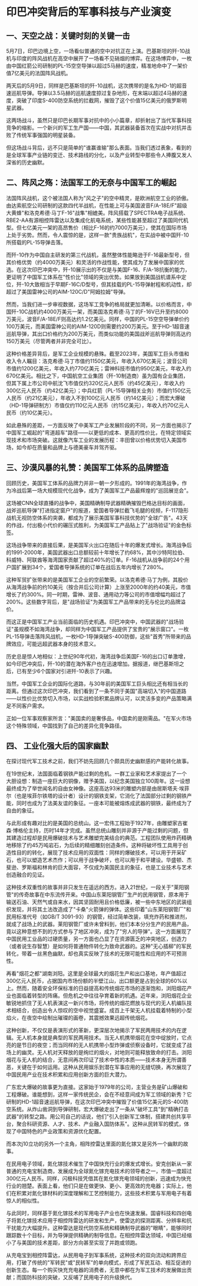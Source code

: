 # 印巴冲突背后的军事科技与产业演变

## 一、天空之战：关键时刻的关键一击

5月7日，印巴边境上空，一场看似普通的空中对抗正在上演。巴基斯坦的歼-10战机与印度的阵风战机在高空中展开了一场看不见硝烟的博弈。在这场博弈中，一枚由中国红箭公司研制的PL-15空空导弹以超过5马赫的速度，精准地命中了一架价值7亿美元的法国阵风战机。

两天后的5月9日，同样是巴基斯坦的歼-10战机，这次携带的是名为HD-1的超音速巡航导弹。导弹以3.5马赫的巡航速度掠过复杂地形，在末端以超过4马赫的速度，突破了印度S-400防空系统的拦截网，摧毁了这个价值15亿美元的俄罗斯明星武器。

这两场战斗，虽然只是印巴长期军事对抗中的小小篇章，却折射出了当代军事科技竞争的缩影。一个新兴的军工生产国——中国，其武器装备首次在实战中对抗并击败了传统军事强国的明星装备。

但这场战斗背后，远不只是简单的"谁赢谁输"那么表面。当我们透过表象，看到的是全球军事产业链的变迁、技术路线的分化，以及产业转型中那些令人捧腹又发人深省的历史幽默。

## 二、阵风之殇：法国军工的无奈与中国军工的崛起

法国阵风战机，这个被法国人称为"风之子"的空中精灵，是欧洲航空工业的骄傲。由达索航空公司研制的这款四代半战机，在性能上可与美国波音F/A-18E/F"超级大黄蜂"和洛克希德·马丁F-16"战隼"相媲美。阵风搭载了SPECTRA电子战系统、RBE2-AA有源相控阵雷达以及集成化航电系统，某些性能甚至超过了美国同代机型。但七亿美元一架的高昂售价（相比F-16的约7000万美元），使其在国际市场上处于劣势。然而，令人震惊的是，这样一款"贵族战机"，在实战中被中国歼-10所搭载的PL-15导弹击落。

而歼-10作为中国自主研发的第三代战机，虽然整体性能略逊于F-16最新型号，但其价格优势（约4000万美元）和灵活的作战性能，使其成为了发展中国家的优选。在这次印巴冲突中，歼-10展示出的不仅是与美国F-16、F/A-18抗衡的能力，更证明了中国军工体系在"性价比"领域的突出优势。如果放到美国战机谱系中定位，歼-10大致相当于早期F-16C/D型号，但其挂载的PL-15导弹射程和机动性，却超过了美国雷神公司的AIM-120C/D"阿姆拉姆"导弹。

然而，当我们进一步审视数据，这场军工竞争的格局就更加清晰。以价格而言，中国歼-10C战机约4000万美元一架，而美国洛克希德·马丁的F-16V已升至约8000万美元，波音F/A-18E/F则高达约1.2亿美元。同样，中国的PL-15空空导弹单价约100万美元，而美国雷神公司的AIM-120D则需要约200万美元。至于HD-1超音速巡航导弹，其出口价格约为200万美元，而类似功能的美国战斧巡航导弹则高达约150万美元（尽管两者并非完全可比）。

这种价格差异背后，是军工企业规模的悬殊。截至2023年，美国军工巨头市值和收入令人瞩目：洛克希德·马丁市值约1150亿美元，年收入670亿美元；波音公司市值约1200亿美元，年收入约770亿美元；雷神科技市值约950亿美元，年收入约670亿美元。相比之下，中国航空工业集团（歼-10制造商）虽为国有企业集团，但其下属上市公司中航沈飞市值仅约320亿元人民币（约45亿美元），年收入约300亿元人民币（约42亿美元）；中兵红箭（PL-15导弹相关业务）市值约150亿元人民币（约21亿美元），年收入不到100亿元人民币（约14亿美元）；而宏大爆破（HD-1导弹研制方）市值仅约110亿元人民币（约15亿美元），年收入约70亿元人民币（约10亿美元）。

如此悬殊的差距，一方面反映了中美军工产业发展阶段的不同，另一方面也揭示了中国军工崛起的"弯道超车"路径——以更低的成本、更高的性价比，在特定领域实现技术和市场突破。这就像汽车工业的发展历程：丰田曾以价格优势切入美国市场，如今却在质量和品牌上与德美豪车并驾齐驱。

## 三、沙漠风暴的礼赞：美国军工体系的品牌塑造

回顾历史，美国军工体系的品牌力并非一朝一夕形成的。1991年的海湾战争，作为冷战后第一场大规模现代化战争，成为了美国军工产品最辉煌的"巡回展览会"。

这场被CNN全球直播的战争中，美国精确制导武器精确摧毁巴格达目标的画面，战斧巡航导弹"打进指定窗户"的报道，爱国者导弹拦截飞毛腿的视频，F-117隐形战机无视防空体系的突袭，都成为了展示美国军事科技优势的"全球广告"。43天的作战，付出极小代价的碾压式胜利，为美国军工产品贴上了"战场验证"的金色标签。

这场战争带来的直接后果，是美国军火出口在随后十年的爆发式增长。海湾战争后的1991-2000年，美国武器出口总额较前十年增长了约68%，其中沙特阿拉伯、科威特、阿联酋等海湾国家贡献了超过40%的订单。F-16战机从战争前的24个用户国扩展到34个，爱国者导弹系统的订单在战后五年内增长了280%。

这种军贸扩张带来的是美国军工企业的空前繁荣。以洛克希德·马丁为例，其股价从海湾战争前的约10美元（按合并后公司计算）上涨至2000年的约40美元，市值增长了约300%。同一时期，雷神、波音、通用动力等公司的市值增幅均超过了200%。这些数字背后，是"战场验证"为美国军工产品带来的无与伦比的品牌溢价。

而这正是中国军工产业当前面临的历史机遇。印巴冲突中，中国武器的"战场验证"虽规模不如海湾战争，却同样为中国军工产品提供了宝贵的"展示窗口"。一枚PL-15导弹击落阵风战机，一枚HD-1导弹突破S-400防御，这些"首秀"所带来的品牌效应，可能远超武器本身的技术意义。

历史总是惊人地相似：上世纪90年代初，海湾战争后美国F-16的出口订单激增，如今印巴冲突后，歼-10的潜在海外客户也在迅速增加。据报道，继巴基斯坦之后，已有至少6个国家对引进歼-10表示了兴趣。

当然，中国军工企业的国际化道路，与30年前的美国军工巨头相比还有相当长的距离。但通过这次印巴冲突，我们看到了一条不同于美国"高端切入"的中国道路——以性价比优势切入市场，以实战检验积累品牌认可，以灵活多变的产品策略满足不同客户需求。

正如一位军事观察家所言："美国卖的是奢侈品，中国卖的是刚需品。"在军火市场这个特殊领域，中国找到了自己的差异化竞争路径。

## 四、 工业化强大后的国家幽默

在探讨现代军工技术之前，我们不妨先回顾几个颇具历史幽默感的产能转化故事。

在19世纪末，法国面临着钢铁产能过剩的危机。一群工业家和艺术家提出了一个大胆设想：制造一座巨大的铜像，赠予美国，以纪念美国独立100周年。这一设想最终成为了举世闻名的自由女神像。这座高达93米的雕塑内部是由居斯塔夫·埃菲尔（也是埃菲尔铁塔的设计者）设计的钢铁支架，它消化了法国部分过剩的钢铁产能，同时也成为了法美友谊的象征。一座本可能被熔炼成武器的钢铁，最终成为了自由的象征。

与此形成有趣对比的是美国的总统山。这一宏伟工程始于1927年，由雕塑家古崔森·博格伦主持，历时14年才完成。虽然总统山雕刻并非源于产能过剩的问题，但其建造过程却是民用爆破技术与艺术雕塑完美结合的典范。工程团队使用炸药精确地移除了约45万吨岩石，为后续的精细雕刻创造条件。这种将破坏性工具用于创造性目的的转化，展现了技术应用的双面性：同样的爆破技术，可以用于开采矿石，也可以塑造艺术杰作；可以用于战争破坏，也可以用于和平建设。华盛顿、杰斐逊、罗斯福和林肯的巨大面容，不仅成为美国民主的象征，也是工业技术与艺术创造融合的见证。

这种技术双重性的故事并非只发生在遥远的西方。进入21世纪，一段关于"莱阳钢管"的传奇故事在中东流传开来。中国山东莱阳钢管厂生产的民用钢管，原本用于输送石油、天然气或自来水，因其坚固耐用且价格低廉，被一些中东地区的武装组织发现，并将其土法改造成了"卡桑"火箭弹的弹体。这些印着"山东莱阳钢管厂"和民用标准代号（如GB/T 3091-93）的钢管，经过简单改装，填充炸药和推进剂，就成了战场上的武器。莱阳钢管厂或许未曾料到，他们本本分分生产的民用产品，竟以这种意想不到的方式参与了地区冲突，成为了"穷人的导弹"。这一方面展现了中国民用工业品的过硬质量，另一方面也凸显了在资源匮乏的冲突地区，创造力（或者说生存智慧）是如何将普通物件转化为致命武器的。这种"无心插柳"的军民转化，带着一丝黑色幽默，却也真实反映了技术的无限可能性和应用的不可预测性。

再看"烟花之都"湖南浏阳。这里是全球最大的烟花生产和出口基地，年产值超过300亿元人民币，占据国内市场份额的半壁江山，出口额更是占到全球的60%以上。然而，随着安全环保标准的日益提高和传统烟花市场的逐渐饱和，浏阳烟花产业也面临着转型的阵痛。但危机之中往往孕育着新的机遇。近年来，浏阳烟花企业敏锐地抓住了无人机表演这一新兴市场，将传统的烟花燃放与现代的无人机编队技术相结合，创造出令人惊叹的空中视觉盛宴。成百上千架无人机挂载着特制的小型焰火，在夜空中绘制出璀璨的画卷，其震撼效果远超传统烟花。

这种创新，不仅仅是表演形式的革新，更深层次地揭示了军民两用技术的内在逻辑。无人机本身就是典型的军民两用技术。当无人机携带烟花在空中绽放时，它点亮的是节日的夜空；而当同样的无人机携带小型炸弹或侦察设备时，它就变成了战场上的幽灵。无人机对天释放的是绚烂的烟火，对地则可能释放致命的打击。浏阳烟花与无人机的结合，无意间再次印证了技术中性的本质——技术本身无所谓善恶，关键在于如何运用。这种从民用娱乐到潜在军事应用的无缝切换，再次展现了中国民用产业在技术积累和应用创新方面的巨大潜力。

广东宏大爆破的故事更为直接。这家始于1979年的公司，主营业务是矿山爆破和工程爆破。谁能想到，这样一家传统民企，会在不经意间成为军工领域的新秀？它研制的HD-1超音速巡航导弹，在这次印巴冲突中摧毁了价值15亿美元的S-400防空系统。从炸山凿洞到导弹研制，宏大爆破走出了一条从"破坏工具"到"精确打击武器"的转型之路。用公司自己的话说，他们"引入创新军工体制，搭建共创共享平台，聚合科研资源、人才、技术、产业融入国防体系"。这种从民转军的模式，体现了中国特色的产业政策和资源优化配置。

而本次j10立功的另外一个主角，相阵控雷达里面的氮化镓又是另外一个幽默的故事。

在民用电子领域，氮化镓技术催生了中国快充行业的爆发式增长。安克创新从一家普通的充电宝制造商，发展成为全球氮化镓充电技术的领导者之一，市值一度超过300亿元人民币。同样，闪极科技凭借其在氮化镓充电领域的创新，迅速成为快充行业的翘楚。表面上看，他们只是在做更快、更小、更高效的充电器；实际上，他们在积累对氮化镓材料的深度理解和工艺控制能力，这些技术积累与军用电子有着惊人的相似性。

与此同时，同样基于氮化镓技术的军用电子产业也在快速发展。国睿科技和四创电子将氮化镓技术应用于相控阵雷达的研发和生产，使雷达的探测距离、分辨率和抗干扰能力大幅提升。这种雷达是现代防空系统和精确制导武器的"眼睛"，能够同时跟踪数十个目标，并为导弹提供精确的制导信息。在相控阵雷达领域，中国已经缩小了与美国的技术差距，部分方向甚至实现了并跑或领跑。

从充电宝到相控阵雷达，从民用电子到军事系统，这种技术的双向流动和跨界应用，打破了传统的"军转民"或"民转军"的单向模式，形成了军民互动、相互促进的创新生态。每一个购买快充充电器的消费者，无意中都在为军工技术的发展做出贡献；而国防科技的突破，又反哺了民用电子的升级换代。
